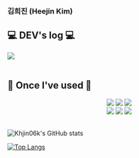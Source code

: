 ### 김희진 (Heejin Kim)

## 💻 DEV's log 💻
<div style="display:flex; flex-direction:row;">
    <a href="https://kcode-recording.tistory.com">
        <img src="https://img.shields.io/badge/Tistory-000000?style=for-the-badge&logo=Tistory&logoColor=white"> 
    </a>
  
</div><br>


## 🔨 Once I've used 🔨
<div align="center">
	<img src="https://img.shields.io/badge/Java-007396?style=for-the-badge&logo=Java&logoColor=white"> 
    <img src="https://img.shields.io/badge/Spring Boot-6DB33F?style=for-the-badge&logo=spring boot&logoColor=white"> 
	<img src="https://img.shields.io/badge/mysql-4479A1?style=for-the-badge&logo=mysql&logoColor=white"> 
	<br>
	<img src="https://img.shields.io/badge/Amazon AWS-232F3E?style=for-the-badge&logo=amazon aws&logoColor=white"> 
   	 <img src="https://img.shields.io/badge/Amazon EC2-FF9900?style=for-the-badge&logo=amazon ec2&logoColor=white"> 
   	 <img src="https://img.shields.io/badge/Amazon RDS-527FFF?style=for-the-badge&logo=amazon rds&logoColor=white">
    <br>
	
</div>

<br>

![Khjin06k's GitHub stats](https://github-readme-stats.vercel.app/api?username=Khjin06k&show_icons=true&theme=transparent)


[![Top Langs](https://github-readme-stats.vercel.app/api/top-langs/?username=Khjin06k)](https://github.com/Khjin06k/github-readme-stats)

<!--
**Khjin06k/Khjin06k** is a ✨ _special_ ✨ repository because its `README.md` (this file) appears on your GitHub profile.

Here are some ideas to get you started:

- 🔭 I’m currently working on ...
- 🌱 I’m currently learning ...
- 👯 I’m looking to collaborate on ...
- 🤔 I’m looking for help with ...
- 💬 Ask me about ...
- 📫 How to reach me: ...
- 😄 Pronouns: ...
- ⚡ Fun fact: ...
-->
